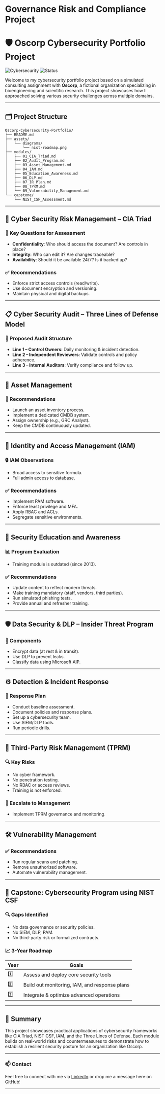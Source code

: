 # Governance Risk and Compliance Project

# 🛡️ Oscorp Cybersecurity Portfolio Project

![Cybersecurity](https://img.shields.io/badge/Focus-Cybersecurity-blue)
![Status](https://img.shields.io/badge/Status-Complete-brightgreen)

Welcome to my cybersecurity portfolio project based on a simulated consulting assignment with **Oscorp**, a fictional organization specializing in bioengineering and scientific research. This project showcases how I approached solving various security challenges across multiple domains.

---

## 🗂️ Project Structure

```
Oscorp-Cybersecurity-Portfolio/
├── README.md
├── assets/
│   └── diagrams/
│       └── nist-roadmap.png
├── modules/
│   ├── 01_CIA_Triad.md
│   ├── 02_Audit_Program.md
│   ├── 03_Asset_Management.md
│   ├── 04_IAM.md
│   ├── 05_Education_Awareness.md
│   ├── 06_DLP.md
│   ├── 07_IR_Plan.md
│   ├── 08_TPRM.md
│   └── 09_Vulnerability_Management.md
└── capstone/
    └── NIST_CSF_Assessment.md
```

---

## 🔐 Cyber Security Risk Management – CIA Triad

### 🧠 Key Questions for Assessment
- **Confidentiality**: Who should access the document? Are controls in place?
- **Integrity**: Who can edit it? Are changes traceable?
- **Availability**: Should it be available 24/7? Is it backed up?

### ✅ Recommendations
- Enforce strict access controls (read/write).
- Use document encryption and versioning.
- Maintain physical and digital backups.

---

## 📋 Cyber Security Audit – Three Lines of Defense Model

### 🧱 Proposed Audit Structure
- **Line 1 – Control Owners**: Daily monitoring & incident detection.
- **Line 2 – Independent Reviewers**: Validate controls and policy adherence.
- **Line 3 – Internal Auditors**: Verify compliance and follow up.

---

## 💼 Asset Management

### 🔧 Recommendations
- Launch an asset inventory process.
- Implement a dedicated CMDB system.
- Assign ownership (e.g., GRC Analyst).
- Keep the CMDB continuously updated.

---

## 👤 Identity and Access Management (IAM)

### 🔒 IAM Observations
- Broad access to sensitive formula.
- Full admin access to database.

### ✅ Recommendations
- Implement PAM software.
- Enforce least privilege and MFA.
- Apply RBAC and ACLs.
- Segregate sensitive environments.

---

## 📣 Security Education and Awareness

### 📊 Program Evaluation
- Training module is outdated (since 2013).

### ✅ Recommendations
- Update content to reflect modern threats.
- Make training mandatory (staff, vendors, third parties).
- Run simulated phishing tests.
- Provide annual and refresher training.

---

## 🛡️ Data Security & DLP – Insider Threat Program

### 🚨 Components
- Encrypt data (at rest & in transit).
- Use DLP to prevent leaks.
- Classify data using Microsoft AIP.

---

## ⚙️ Detection & Incident Response

### 🧪 Response Plan
- Conduct baseline assessment.
- Document policies and response plans.
- Set up a cybersecurity team.
- Use SIEM/DLP tools.
- Run periodic drills.

---

## 🤝 Third-Party Risk Management (TPRM)

### 🔍 Key Risks
- No cyber framework.
- No penetration testing.
- No RBAC or access reviews.
- Training is not enforced.

### 📢 Escalate to Management
- Implement TPRM governance and monitoring.

---

## 🛠️ Vulnerability Management

### ✅ Recommendations
- Run regular scans and patching.
- Remove unauthorized software.
- Automate vulnerability management.

---

## 🧩 Capstone: Cybersecurity Program using NIST CSF

### 🔍 Gaps Identified
- No data governance or security policies.
- No SIEM, DLP, PAM.
- No third-party risk or formalized contracts.

### 📈 3-Year Roadmap

| Year | Goals |
|------|-------|
| 1️⃣ | Assess and deploy core security tools |
| 2️⃣ | Build out monitoring, IAM, and response plans |
| 3️⃣ | Integrate & optimize advanced operations |

---

## 📌 Summary

This project showcases practical applications of cybersecurity frameworks like CIA Triad, NIST CSF, IAM, and the Three Lines of Defense. Each module builds on real-world risks and countermeasures to demonstrate how to establish a resilient security posture for an organization like Oscorp.

---

### 📫 Contact
Feel free to connect with me via [LinkedIn](https://linkedin.com/in/makadjibeye-tinan) or drop me a message here on GitHub!

---

